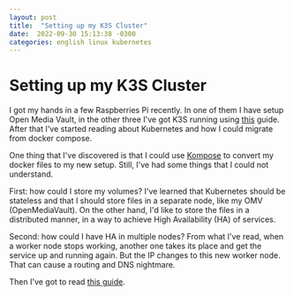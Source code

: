 ```yaml
---
layout: post
title:  "Setting up my K3S Cluster"
date:  2022-09-30 15:13:38 -0300 
categories: english linux kubernetes  
---
```


# Setting up my K3S Cluster 

I got my hands in a few Raspberries Pi recently. In one of them I have setup Open Media Vault, in the other three I've got K3S running using [this](https://www.padok.fr/en/blog/raspberry-kubernetes) guide. After that I've started reading about Kubernetes and how I could migrate from docker compose.

One thing that I've discovered is that I could use [Kompose](https://kompose.io/installation/) to convert my docker files to my new setup. Still, I've had some things that I could not understand.

First: how could I store my volumes? I've learned that Kubernetes should be stateless and that I should store files in a separate node, like my OMV (OpenMediaVault). On the other hand, I'd like to store the files in a distributed manner, in a way to achieve High Availability (HA) of services. 

Second: how could I have HA in multiple nodes? From what I've read, when a worker node stops working, another one takes its place and get the service up and running again. But the IP changes to this new worker node. That can cause a routing and DNS nightmare.

Then I've got to read [this guide]().
